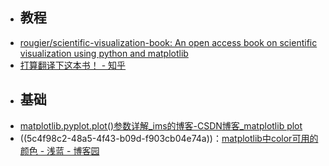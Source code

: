 - ## 教程
- [rougier/scientific-visualization-book: An open access book on scientific visualization using python and matplotlib](https://github.com/rougier/scientific-visualization-book)
- [打算翻译下这本书！ - 知乎](https://zhuanlan.zhihu.com/p/475781624?utm_source=wechat_session&utm_medium=social&utm_oi=903663640190803968&utm_campaign=shareopn)
- ## 基础
- [matplotlib.pyplot.plot()参数详解_ims的博客-CSDN博客_matplotlib plot](https://blog.csdn.net/sinat_36219858/article/details/79800460)
- ((5c4f98c2-48a5-4f43-b09d-f903cb04e74a))：[matplotlib中color可用的颜色 - 浅蓝 - 博客园](https://www.cnblogs.com/qianblue/p/10783261.html)